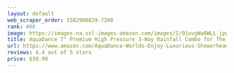```yaml
---
layout: default 
﻿web_scraper_order: 1582906829-7208
rank: #90
image: https://images-na.ssl-images-amazon.com/images/I/91uvgWaOWLL.jpg
title: AquaDance 7" Premium High Pressure 3-Way Rainfall Combo for The Best of Both Worlds…
url: https://www.amazon.com/AquaDance-Worlds-Enjoy-Luxurious-Showerhead-Separately/dp/B01H2DG1YG/ref=zg_mw_hi_90?_encoding=UTF8&psc=1&refRID=DCHN01BKZ4RN4FT7PJ7H
reviews: 4.4 out of 5 stars
price: $39.99 
---
```

